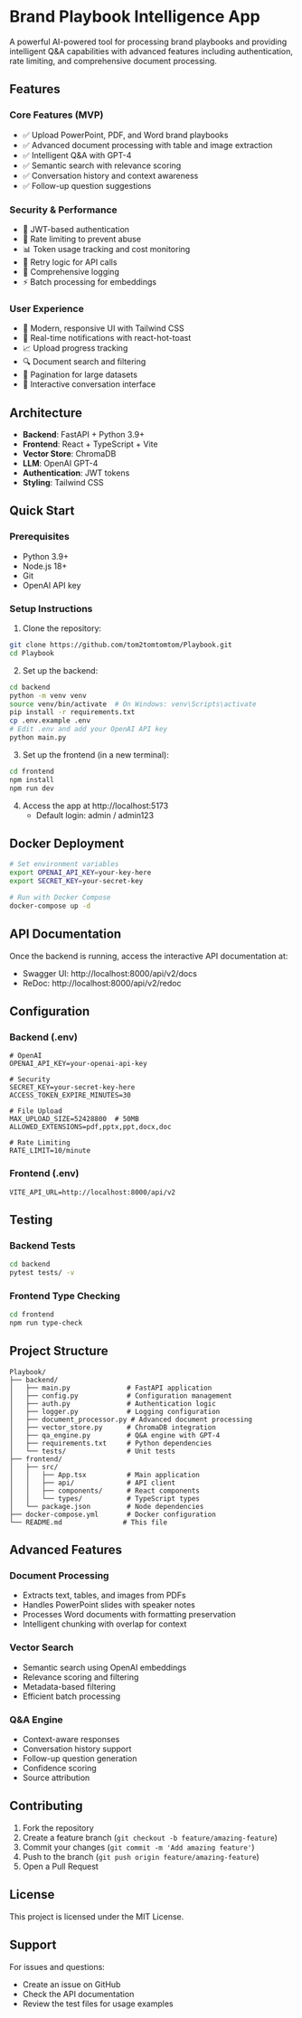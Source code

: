 # Brand Playbook Intelligence App

A powerful AI-powered tool for processing brand playbooks and providing intelligent Q&A capabilities with advanced features including authentication, rate limiting, and comprehensive document processing.

## Features

### Core Features (MVP)
- ✅ Upload PowerPoint, PDF, and Word brand playbooks
- ✅ Advanced document processing with table and image extraction
- ✅ Intelligent Q&A with GPT-4
- ✅ Semantic search with relevance scoring
- ✅ Conversation history and context awareness
- ✅ Follow-up question suggestions

### Security & Performance
- 🔐 JWT-based authentication
- 🚦 Rate limiting to prevent abuse
- 📊 Token usage tracking and cost monitoring
- 🔄 Retry logic for API calls
- 📝 Comprehensive logging
- ⚡ Batch processing for embeddings

### User Experience
- 🎨 Modern, responsive UI with Tailwind CSS
- 🔔 Real-time notifications with react-hot-toast
- 📈 Upload progress tracking
- 🔍 Document search and filtering
- 📄 Pagination for large datasets
- 💬 Interactive conversation interface

## Architecture

- **Backend**: FastAPI + Python 3.9+
- **Frontend**: React + TypeScript + Vite
- **Vector Store**: ChromaDB
- **LLM**: OpenAI GPT-4
- **Authentication**: JWT tokens
- **Styling**: Tailwind CSS

## Quick Start

### Prerequisites
- Python 3.9+
- Node.js 18+
- Git
- OpenAI API key

### Setup Instructions

1. Clone the repository:
```bash
git clone https://github.com/tom2tomtomtom/Playbook.git
cd Playbook
```

2. Set up the backend:
```bash
cd backend
python -m venv venv
source venv/bin/activate  # On Windows: venv\Scripts\activate
pip install -r requirements.txt
cp .env.example .env
# Edit .env and add your OpenAI API key
python main.py
```

3. Set up the frontend (in a new terminal):
```bash
cd frontend
npm install
npm run dev
```

4. Access the app at http://localhost:5173
   - Default login: admin / admin123

## Docker Deployment

```bash
# Set environment variables
export OPENAI_API_KEY=your-key-here
export SECRET_KEY=your-secret-key

# Run with Docker Compose
docker-compose up -d
```

## API Documentation

Once the backend is running, access the interactive API documentation at:
- Swagger UI: http://localhost:8000/api/v2/docs
- ReDoc: http://localhost:8000/api/v2/redoc

## Configuration

### Backend (.env)
```env
# OpenAI
OPENAI_API_KEY=your-openai-api-key

# Security
SECRET_KEY=your-secret-key-here
ACCESS_TOKEN_EXPIRE_MINUTES=30

# File Upload
MAX_UPLOAD_SIZE=52428800  # 50MB
ALLOWED_EXTENSIONS=pdf,pptx,ppt,docx,doc

# Rate Limiting
RATE_LIMIT=10/minute
```

### Frontend (.env)
```env
VITE_API_URL=http://localhost:8000/api/v2
```

## Testing

### Backend Tests
```bash
cd backend
pytest tests/ -v
```

### Frontend Type Checking
```bash
cd frontend
npm run type-check
```

## Project Structure
```
Playbook/
├── backend/
│   ├── main.py              # FastAPI application
│   ├── config.py            # Configuration management
│   ├── auth.py              # Authentication logic
│   ├── logger.py            # Logging configuration
│   ├── document_processor.py # Advanced document processing
│   ├── vector_store.py      # ChromaDB integration
│   ├── qa_engine.py         # Q&A engine with GPT-4
│   ├── requirements.txt     # Python dependencies
│   └── tests/               # Unit tests
├── frontend/
│   ├── src/
│   │   ├── App.tsx          # Main application
│   │   ├── api/             # API client
│   │   ├── components/      # React components
│   │   └── types/           # TypeScript types
│   └── package.json         # Node dependencies
├── docker-compose.yml       # Docker configuration
└── README.md               # This file
```

## Advanced Features

### Document Processing
- Extracts text, tables, and images from PDFs
- Handles PowerPoint slides with speaker notes
- Processes Word documents with formatting preservation
- Intelligent chunking with overlap for context

### Vector Search
- Semantic search using OpenAI embeddings
- Relevance scoring and filtering
- Metadata-based filtering
- Efficient batch processing

### Q&A Engine
- Context-aware responses
- Conversation history support
- Follow-up question generation
- Confidence scoring
- Source attribution

## Contributing

1. Fork the repository
2. Create a feature branch (`git checkout -b feature/amazing-feature`)
3. Commit your changes (`git commit -m 'Add amazing feature'`)
4. Push to the branch (`git push origin feature/amazing-feature`)
5. Open a Pull Request

## License

This project is licensed under the MIT License.

## Support

For issues and questions:
- Create an issue on GitHub
- Check the API documentation
- Review the test files for usage examples
